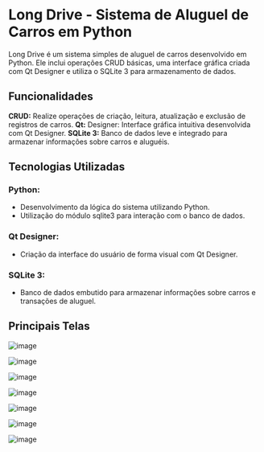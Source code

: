 # Long Drive - Sistema de Aluguel de Carros em Python

Long Drive é um sistema simples de aluguel de carros desenvolvido em Python.
Ele inclui operações CRUD básicas, uma interface gráfica criada com Qt Designer e utiliza o SQLite 3 para armazenamento de dados.

## Funcionalidades

**CRUD:** Realize operações de criação, leitura, atualização e exclusão de registros de carros.
**Qt:** Designer: Interface gráfica intuitiva desenvolvida com Qt Designer.
**SQLite 3:** Banco de dados leve e integrado para armazenar informações sobre carros e aluguéis.

## Tecnologias Utilizadas

### Python:
- Desenvolvimento da lógica do sistema utilizando Python.
- Utilização do módulo sqlite3 para interação com o banco de dados.

### Qt Designer:
- Criação da interface do usuário de forma visual com Qt Designer.

### SQLite 3:
- Banco de dados embutido para armazenar informações sobre carros e transações de aluguel.

## Principais Telas

![image](https://github.com/gilberton3to/Long-Drive/assets/127689653/7db1bf2a-ae91-4e47-85d8-c25dc34e5c7c)

![image](https://github.com/gilberton3to/Long-Drive/assets/127689653/5cce307e-c3b0-46e4-adba-c2f834882d21)

![image](https://github.com/gilberton3to/Long-Drive/assets/127689653/1286a427-de1b-456c-8b81-3aabbde2c582)

![image](https://github.com/gilberton3to/Long-Drive/assets/127689653/7e5730f7-3895-4c83-9e46-e4fca8c2faf3)

![image](https://github.com/gilberton3to/Long-Drive/assets/127689653/c263bbcc-9ee4-44b4-bf9b-c39dac19d20d)

![image](https://github.com/gilberton3to/Long-Drive/assets/127689653/19c87743-8f0e-404f-bac2-8548c9862d99)

![image](https://github.com/gilberton3to/Long-Drive/assets/127689653/d6754461-3122-4417-bcca-ab04c200e91c)
